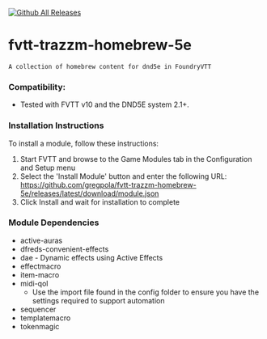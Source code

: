 [![Github All Releases](https://img.shields.io/github/downloads/gregpola/fvtt-trazzm-homebrew-5e/total.svg)]() 
# fvtt-trazzm-homebrew-5e
    A collection of homebrew content for dnd5e in FoundryVTT

### Compatibility:
  - Tested with FVTT v10 and the DND5E system 2.1+.

### Installation Instructions

To install a module, follow these instructions:

  1. Start FVTT and browse to the Game Modules tab in the Configuration and Setup menu
  2. Select the 'Install Module' button and enter the following URL: https://github.com/gregpola/fvtt-trazzm-homebrew-5e/releases/latest/download/module.json
  3. Click Install and wait for installation to complete 

### Module Dependencies
  * active-auras
  * dfreds-convenient-effects
  * dae - Dynamic effects using Active Effects
  * effectmacro
  * item-macro
  * midi-qol
    * Use the import file found in the config folder to ensure you have the settings required to support automation
  * sequencer
  * templatemacro
  * tokenmagic
